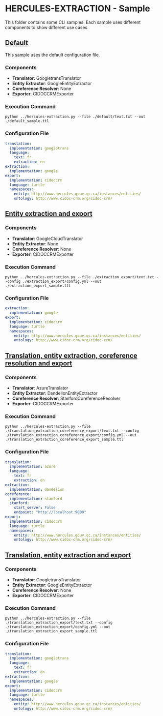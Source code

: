 # HERCULES-EXTRACTION - Sample

This folder contains some CLI samples. Each sample uses different components to show different use cases.

## [Default](/default)

This sample uses the default configuration file.

### Components

- **Translator**: GoogletransTranslator
- **Entity Extractor**: GoogleEntityExtractor
- **Coreference Resolver**: None
- **Exporter**: CIDOCCRMExporter

### Execution Command

`python ../hercules-extraction.py --file ./default/text.txt --out ./default_sample.ttl`

### Configuration File

```YAML
translation:
  implementation: googletrans
  language:
    text: fr
    extraction: en
extraction:
  implementation: google
export:
  implementation: cidoccrm
  language: turtle
  namespaces:
    entity: http://www.hercules.gouv.qc.ca/instances/entities/
    ontology: http://www.cidoc-crm.org/cidoc-crm/
```
  
## [Entity extraction and export](/extraction_export)

### Components

- **Translator**: GoogleCloudTranslator
- **Entity Extractor**: None
- **Coreference Resolver**: None
- **Exporter**: CIDOCCRMExporter

### Execution Command

`python ../hercules-extraction.py --file ./extraction_export/text.txt --config ./extraction_export/config.yml --out ./extraction_export_sample.ttl`

### Configuration File


```YAML
extraction:
  implementation: google
export:
  implementation: cidoccrm
  language: turtle
  namespaces:
    entity: http://www.hercules.gouv.qc.ca/instances/entities/
    ontology: http://www.cidoc-crm.org/cidoc-crm/
```
  
## [Translation, entity extraction, coreference resolution and export](/translation_extraction_coreference_export)

### Components

- **Translator**: AzureTranslator
- **Entity Extractor**: DandelionEntityExtractor
- **Coreference Resolver**: StanfordCoreferenceResolver
- **Exporter**: CIDOCCRMExporter

### Execution Command

`python ../hercules-extraction.py --file ./translation_extraction_coreference_export/text.txt --config ./translation_extraction_coreference_export/config.yml --out ./translation_extraction_coreference_export_sample.ttl`

### Configuration File


```YAML
translation:
  implementation: azure
  language:
    text: fr
    extraction: en
extraction:
  implementation: dandelion
coreference:
  implementation: stanford
  stanford:
    start_server: False
    endpoint: "http://localhost:9000"
export:
  implementation: cidoccrm
  language: turtle
  namespaces:
    entity: http://www.hercules.gouv.qc.ca/instances/entities/
    ontology: http://www.cidoc-crm.org/cidoc-crm/
```
  
## [Translation, entity extraction and export](/translation_extraction_export)

### Components

- **Translator**: GoogletransTranslator
- **Entity Extractor**: GoogleEntityExtractor
- **Coreference Resolver**: None
- **Exporter**: CIDOCCRMExporter

### Execution Command

`python ../hercules-extraction.py --file ./translation_extraction_export/text.txt --config ./translation_extraction_export/config.yml --out ./translation_extraction_export_sample.ttl`

### Configuration File


```YAML
translation:
  implementation: googletrans
  language:
    text: fr
    extraction: en
extraction:
  implementation: google
export:
  implementation: cidoccrm
  language: turtle
  namespaces:
    entity: http://www.hercules.gouv.qc.ca/instances/entities/
    ontology: http://www.cidoc-crm.org/cidoc-crm/
```
